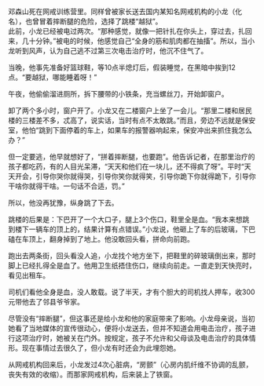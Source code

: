 <p>邓森山死在网戒训练营里。同样曾被家长送去国内某知名网戒机构的小龙（化名），也曾冒着摔断腿的危险，选择了跳楼“越狱”。<br />
此前，小龙已经被电过两次。“那种感觉，就像一把针扎在你头上，穿过去，扎回来，几十分钟。”被电的时候，他感觉自己“全身的筋和肌肉都在抽搐”。所以，当小龙听到风声，认为自己逃不过第三次电击治疗时，他沉不住气了。</p>
<p>当晚，他事先准备好篮球鞋，等10点半熄灯后，假装睡觉，在黑暗中挨到12点。“要越狱，哪能睡着呀！”</p>
<p>午夜，他偷偷溜进厕所，拆下腰带的小铁条，充当螺丝刀，开始卸窗户。</p>
<p>卸了两个多小时，窗户开了。小龙又在二楼窗户上坐了一会儿。“那里二楼和居民楼的三楼差不多，忒高了，说实话，当时有点不太敢跳。”而且，旁边不远就是保安室，他怕“跳到下面停着的车上，如果车的报警器响起来，保安冲出来抓住我怎么办？”</p>
<p>但一定要逃，他早就想好了，“拼着摔断腿，也要跑”。他告诉记者，在那里治疗的孩子都吃药，有的人目光呆滞，“天天和他们在一块儿，还不得疯了呀”。平时“天天开会，引导你哭你就得哭，引导你笑你就得笑，引导你跪下你就得跪下，引导你干啥你就得干啥。一句话不合适，罚。”</p>
<p>所以，他没再犹豫，纵身跳了下去。</p>
<p>跳楼的后果是：下巴开了一个大口子，腿上3个伤口，鞋里全是血。“我本来想跳到楼下一辆车的顶上的，结果计算有点错误。”小龙说，他砸上了车的后玻璃，下巴磕在车顶上，翻身掉到了地上。他没敢回头看，拼命向前跑。</p>
<p>跑出去两条街，回头看没人追，小龙找个地方坐下，把鞋里的碎玻璃倒出来，那时脚上已经扎得全是血了。他用卫生纸捂住伤口，继续向前走。一直走到天快亮时，看见出租车。</p>
<p>司机们看他全身是血，没人敢载。说了半天，才有个胆大的司机找人押车，收300元带他去了邻县爷爷家。</p>
<p>尽管没有“摔断腿”，但这事还是给小龙和他的家庭带来了影响。小龙母亲说，当初她看了当地媒体的宣传很动心，便将小龙送去，但并不知道会用电击治疗，孩子进行这项治疗时，她被关在门外。按规定，孩子不允许和父母谈及电击治疗的具体情形。现在事情过去很久了，但小龙有时还会为此埋怨她。</p>
<p>从网戒机构回来后，小龙发过4次心脏病，“房颤”（心房内肌纤维不协调的乱颤，丧失有效的收缩）。而那家网戒机构，后来装上了铁窗。</p>
